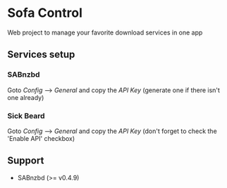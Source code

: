 # Sofa Control

Web project to manage your favorite download services in one app

## Services setup

### SABnzbd

Goto *Config* --> *General* and copy the *API Key* (generate one if there isn't one already)

### Sick Beard

Goto *Config* --> *General*  and copy the *API Key* (don't forget to check the 'Enable API' checkbox)

## Support

* SABnzbd (>= v0.4.9)
